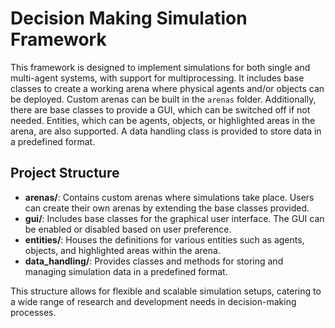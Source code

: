 # Decision Making Simulation Framework

This framework is designed to implement simulations for both single and multi-agent systems, with support for multiprocessing. It includes base classes to create a working arena where physical agents and/or objects can be deployed. Custom arenas can be built in the `arenas` folder. Additionally, there are base classes to provide a GUI, which can be switched off if not needed. Entities, which can be agents, objects, or highlighted areas in the arena, are also supported. A data handling class is provided to store data in a predefined format.

## Project Structure

- **arenas/**: Contains custom arenas where simulations take place. Users can create their own arenas by extending the base classes provided.
- **gui/**: Includes base classes for the graphical user interface. The GUI can be enabled or disabled based on user preference.
- **entities/**: Houses the definitions for various entities such as agents, objects, and highlighted areas within the arena.
- **data_handling/**: Provides classes and methods for storing and managing simulation data in a predefined format.

This structure allows for flexible and scalable simulation setups, catering to a wide range of research and development needs in decision-making processes.
